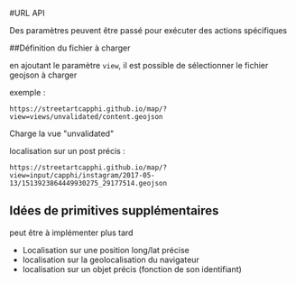 #URL API

Des paramètres peuvent être passé pour exécuter des actions spécifiques



##Définition du fichier à charger

en ajoutant le paramètre `view`, il est possible de sélectionner le fichier geojson à charger

exemple :

```
https://streetartcapphi.github.io/map/?view=views/unvalidated/content.geojson
```

Charge la vue "unvalidated"

localisation sur un post précis :

```
https://streetartcapphi.github.io/map/?view=input/capphi/instagram/2017-05-13/1513923864449930275_29177514.geojson
```







## Idées de primitives supplémentaires

peut être à implémenter plus tard

- Localisation sur une position long/lat précise
- localisation sur la geolocalisation du navigateur
- localisation sur un objet précis (fonction de son identifiant)

